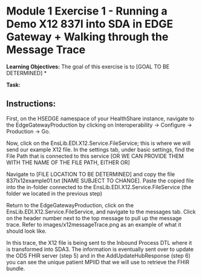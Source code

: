 # Module 1 Exercise 1 -  Running a Demo X12 837I into SDA in EDGE Gateway + Walking through the Message Trace

**Learning Objectives:** 
The goal of this exercise is to [GOAL TO BE DETERMINED]
* 

**Task:** 

## Instructions:

First, on the HSEDGE namespace of your HealthShare instance, navigate to the EdgeGatewayProduction  by clicking on Interoperability -> Configure -> Production -> Go. 

Now, click on the EnsLib.EDI.X12.Service.FileService; this is where we will send our example X12 file. In the settings tab, under basic settings, find the File Path that is connected to this service [OR WE CAN PROVIDE THEM WITH THE NAME OF THE FILE PATH, EITHER OR]

Navigate to [FILE LOCATION TO BE DETERMINED] and copy the file 837Ix12example01.txt [NAME SUBJECT TO CHANGE]. Paste the copied file into the in-folder connected to the EnsLib.EDI.X12.Service.FileService (the folder we located in the previous step)

Return to the EdgeGatewayProduction, click on the EnsLib.EDI.X12.Service.FileService, and navigate to the messages tab. Click on the header number next to the top message to pull up the message trace. Refer to images/x12messageTrace.png as an example of what it should look like.

In this trace, the X12 file is being sent to the Inbound Process DTL where it is transformed into SDA3. The information is eventually sent over to update the ODS FHIR server (step 5) and in the AddUpdateHubResponse (step 6) you can see the unique patient MPIID that we will use to retrieve the FHIR bundle.